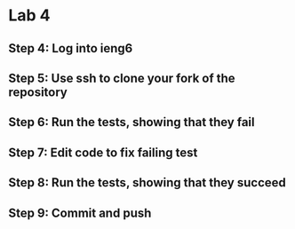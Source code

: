 # Lab 4

## Step 4: Log into ieng6

## Step 5: Use ssh to clone your fork of the repository 

## Step 6: Run the tests, showing that they fail

## Step 7: Edit code to fix failing test

## Step 8: Run the tests, showing that they succeed

## Step 9: Commit and push

